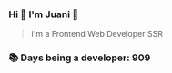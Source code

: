 ### Hi 👋 I&#39;m Juani 🦁

> I&#39;m a Frontend Web Developer SSR

### 📚 Days being a developer: 909

